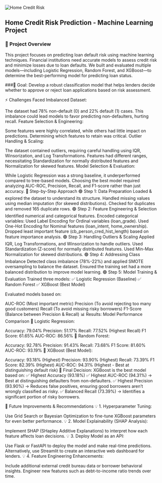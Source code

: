 ![Home Credit Risk](https://github.com/user-attachments/assets/b3942190-0798-4e15-a025-7296ab5baa69)

## Home Credit Risk Prediction - Machine Learning Project

### 📌 Project Overview
This project focuses on predicting loan default risk using machine learning techniques. Financial institutions need accurate models to assess credit risk and minimize losses due to loan defaults. We built and evaluated multiple models—including Logistic Regression, Random Forest, and XGBoost—to determine the best-performing model for predicting loan status.

###🚀 Goal: Develop a robust classification model that helps lenders decide whether to approve or reject loan applications based on risk assessment.

⚡ Challenges Faced
Imbalanced Dataset:

The dataset had 78% non-default (0) and 22% default (1) cases. This imbalance could lead models to favor predicting non-defaulters, hurting recall.
Feature Selection & Engineering:

Some features were highly correlated, while others had little impact on predictions. Determining which features to retain was critical.
Outlier Handling & Scaling:

The dataset contained outliers, requiring careful handling using IQR, Winsorization, and Log Transformations.
Features had different ranges, necessitating Standardization for normally distributed features and Normalization for skewed features.
Model Selection & Evaluation:

While Logistic Regression was a strong baseline, it underperformed compared to tree-based models.
Choosing the best model required analyzing AUC-ROC, Precision, Recall, and F1-score rather than just accuracy.
🔬 Step-by-Step Approach
🟢 Step 1: Data Preparation
Loaded & explored the dataset to understand its structure.
Handled missing values using median imputation (for skewed distributions).
Checked for duplicates and removed 165 duplicate rows.
🟢 Step 2: Feature Engineering & Selection
Identified numerical and categorical features.
Encoded categorical variables:
Used Label Encoding for Ordinal variables (loan_grade).
Used One-Hot Encoding for Nominal features (loan_intent, home_ownership).
Dropped least important feature (cb_person_cred_hist_length) based on feature importance analysis.
🟢 Step 3: Handling Outliers & Scaling
Applied IQR, Log Transformations, and Winsorization to handle outliers.
Used Standardization (Z-score) for normally distributed features.
Used Min-Max Normalization for skewed distributions.
🟢 Step 4: Addressing Class Imbalance
Detected class imbalance (78%-22%) and applied SMOTE oversampling to balance the dataset.
Ensured the training set had a more balanced distribution to improve model learning.
🟢 Step 5: Model Training & Evaluation
Trained three models:
✅ Logistic Regression (Baseline)
✅ Random Forest
✅ XGBoost (Best Model)

Evaluated models based on:

AUC-ROC (Most important metric)
Precision (To avoid rejecting too many good customers)
Recall (To avoid missing risky borrowers)
F1-Score (Balance between Precision & Recall)
📊 Results: Model Performance Comparison
🔹 Logistic Regression:

Accuracy: 79.04%
Precision: 51.17%
Recall: 77.52% (Highest Recall)
F1 Score: 61.65%
AUC-ROC: 86.56%
🔹 Random Forest:

Accuracy: 92.78%
Precision: 91.43%
Recall: 73.68%
F1 Score: 81.60%
AUC-ROC: 93.19%
🔹 XGBoost (Best Model):

Accuracy: 93.18% (Highest)
Precision: 93.90% (Highest)
Recall: 73.39%
F1 Score: 82.39% (Highest)
AUC-ROC: 94.31% (Highest - Best at distinguishing default risk)
🚀 Final Decision: XGBoost is the best model based on:
✅ Highest Accuracy (93.18%)
✅ Highest AUC-ROC (94.31%) → Best at distinguishing defaulters from non-defaulters.
✅ Highest Precision (93.90%) → Reduces false positives, ensuring good borrowers aren’t wrongly classified as risky.
✅ Balanced Recall (73.39%) → Identifies a significant portion of risky borrowers.

🚀 Future Improvements & Recommendations
💡 1. Hyperparameter Tuning:

Use Grid Search or Bayesian Optimization to fine-tune XGBoost parameters for even better performance.
💡 2. Model Explainability (SHAP Analysis):

Implement SHAP (SHapley Additive Explanations) to interpret how each feature affects loan decisions.
💡 3. Deploy Model as an API:

Use Flask or FastAPI to deploy the model and make real-time predictions.
Alternatively, use Streamlit to create an interactive web dashboard for lenders.
💡 4. Feature Engineering Enhancements:

Include additional external credit bureau data or borrower behavioral insights.
Engineer new features such as debt-to-income ratio trends over time.
